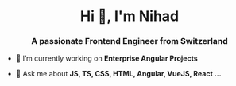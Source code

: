 <h1 align="center">Hi 👋, I'm Nihad</h1>
<h3 align="center">A passionate Frontend Engineer from Switzerland</h3>

- 🔭 I’m currently working on **Enterprise Angular Projects**

- 💬 Ask me about **JS, TS, CSS, HTML, Angular, VueJS, React ...**

